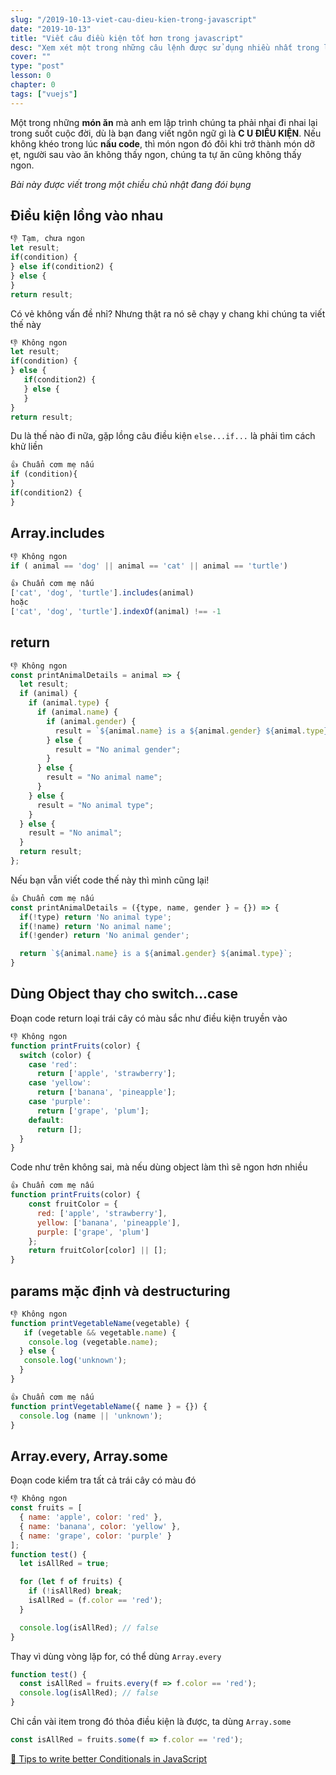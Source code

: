 ```yaml
---
slug: "/2019-10-13-viet-cau-dieu-kien-trong-javascript"
date: "2019-10-13"
title: "Viết câu điều kiện tốt hơn trong javascript"
desc: "Xem xét một trong những câu lệnh được sử dụng nhiều nhất trong lập trình: câu điều kiện"
cover: ""
type: "post"
lesson: 0
chapter: 0
tags: ["vuejs"]
---
```


Một trong những **món ăn** mà anh em lập trình chúng ta phải nhai đi nhai lại trong suốt cuộc đời, dù là bạn đang viết ngôn ngữ gì là **C U ĐIỀU KIỆN**. Nếu không khéo trong lúc **nấu code**, thì món ngon đó đôi khi trở thành món dỡ ẹt, người sau vào ăn không thấy ngon, chúng ta tự ăn cũng không thấy ngon.

*Bài này được viết trong một chiều chủ nhật đang đói bụng*

## Điều kiện lồng vào nhau

```js
👎 Tạm, chưa ngon
let result;
if(condition) {
} else if(condition2) {
} else {
}
return result;
```

Có vẻ không vấn đề nhỉ? Nhưng thật ra nó sẽ chạy y chang khi chúng ta viết thế này

```js
👎 Không ngon
let result;
if(condition) {
} else {
   if(condition2) {
   } else {
   }
}
return result;
```

Du là thế nào đi nữa, gặp lồng câu điều kiện `else...if...`  là phải tìm cách khử liền

```js
👍 Chuẩn cơm mẹ nấu
if (condition){
}
if(condition2) {
}
```

## Array.includes

```js
👎 Không ngon
if ( animal == 'dog' || animal == 'cat' || animal == 'turtle')

👍 Chuẩn cơm mẹ nấu
['cat', 'dog', 'turtle'].includes(animal)
hoặc
['cat', 'dog', 'turtle'].indexOf(animal) !== -1
```

## return

```js
👎 Không ngon
const printAnimalDetails = animal => {
  let result;
  if (animal) {
    if (animal.type) {
      if (animal.name) {
        if (animal.gender) {
          result = `${animal.name} is a ${animal.gender} ${animal.type};`;
        } else {
          result = "No animal gender";
        }
      } else {
        result = "No animal name";
      }
    } else {
      result = "No animal type";
    }
  } else {
    result = "No animal";
  }
  return result;
};
```

Nếu bạn vẫn viết code thế này thì mình cũng lại!

```js
👍 Chuẩn cơm mẹ nấu
const printAnimalDetails = ({type, name, gender } = {}) => {
  if(!type) return 'No animal type';
  if(!name) return 'No animal name';
  if(!gender) return 'No animal gender';

  return `${animal.name} is a ${animal.gender} ${animal.type}`;
}
```

## Dùng Object thay cho switch...case

Đoạn code return loại trái cây có màu sắc như điều kiện truyền vào

```js
👎 Không ngon
function printFruits(color) {
  switch (color) {
    case 'red':
      return ['apple', 'strawberry'];
    case 'yellow':
      return ['banana', 'pineapple'];
    case 'purple':
      return ['grape', 'plum'];
    default:
      return [];
  }
}
```

Code như trên không sai, mà nếu dùng object làm thì sẽ ngon hơn nhiều

```js
👍 Chuẩn cơm mẹ nấu
function printFruits(color) {
    const fruitColor = {
      red: ['apple', 'strawberry'],
      yellow: ['banana', 'pineapple'],
      purple: ['grape', 'plum']
    };
    return fruitColor[color] || [];
}
```

## params mặc định và destructuring

```js
👎 Không ngon
function printVegetableName(vegetable) { 
   if (vegetable && vegetable.name) {
    console.log (vegetable.name);
  } else {
   console.log('unknown');
  }
}
```

```js
👍 Chuẩn cơm mẹ nấu
function printVegetableName({ name } = {}) {
  console.log (name || 'unknown');
}
```

## Array.every, Array.some

Đoạn code kiểm tra tất cả trái cây có màu đó

```js
👎 Không ngon
const fruits = [
  { name: 'apple', color: 'red' },
  { name: 'banana', color: 'yellow' },
  { name: 'grape', color: 'purple' }
];
function test() {
  let isAllRed = true;

  for (let f of fruits) {
    if (!isAllRed) break;
    isAllRed = (f.color == 'red');
  }

  console.log(isAllRed); // false
}
```

Thay vì dùng vòng lặp for, có thể dùng `Array.every`

```js
function test() {
  const isAllRed = fruits.every(f => f.color == 'red');
  console.log(isAllRed); // false
}
```

Chỉ cần vài item trong đó thỏa điều kiện là được, ta dùng `Array.some`

```js
const isAllRed = fruits.some(f => f.color == 'red');
```


<a target="_blank" rel="noopener noreferrer" href="https://dev.to/hellomeghna/tips-to-write-better-conditionals-in-javascript-2189">📜 Tips to write better Conditionals in JavaScript</a>
